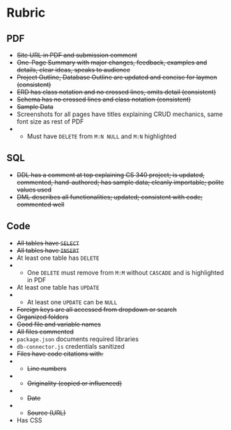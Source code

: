 # Rubric
## PDF
- ~~Site URL in PDF and submission comment~~
- ~~One-Page Summary with major changes, feedback, examples and details, clear ideas, speaks to audience~~
- ~~Project Outline, Database Outline are updated and concise for laymen (consistent)~~
- ~~ERD has class notation and no crossed lines, omits detail (consistent)~~
- ~~Schema has no crossed lines and class notation (consistent)~~
- ~~Sample Data~~
- Screenshots for all pages have titles explaining CRUD mechanics, same font size as rest of PDF
- - Must have `DELETE` from `M:N NULL` and `M:N` highlighted

## SQL
- ~~DDL has a comment at top explaining CS 340 project; is updated, commented, hand-authored; has sample data; cleanly importable; polite values used~~
- ~~DML describes all functionalities; updated; consistent with code; commented well~~

## Code
- ~~All tables have `SELECT`~~
- ~~All tables have `INSERT`~~
- At least one table has `DELETE`
- - One `DELETE` must remove from `M:M` without `CASCADE` and is highlighted in PDF
- At least one table has `UPDATE`
- - At least one `UPDATE` can be `NULL`
- ~~Foreign keys are all accessed from dropdown or search~~
- ~~Organized folders~~
- ~~Good file and variable names~~
- ~~All files commented~~
- `package.json` documents required libraries
- `db-connector.js` credentials sanitized
- ~~Files have code citations with:~~
- - ~~Line numbers~~
- - ~~Originality (copied or influenced)~~
- - ~~Date~~
- - ~~Source (URL)~~
- Has CSS